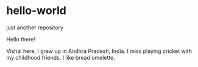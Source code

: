 # hello-world
just another repository

Hello there!

Vishal here, I grew up in Andhra Pradesh, India. I miss playing cricket with my childhood friends. I like bread omelette.
